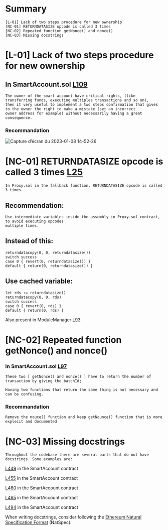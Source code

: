 # Summary

	[L-01] Lack of two steps procedure for new ownership
	[NC-01] RETURNDATASIZE opcode is called 3 times 
	[NC-02] Repeated function getNonce() and nonce()
	[NC-03] Missing docstrings


# [L-01] Lack of two steps procedure for new ownership

## In SmartAccount.sol [L109](https://github.com/code-423n4/2023-01-biconomy/blob/main/scw-contracts/contracts/smart-contract-wallet/SmartAccount.sol#L109)

	The owner of the smart account have critical rights, (like transferring funds, executing multiples transactions and so on), 
	then it very useful to implement a two steps confirmation that gives to the owner the right to make a mistake (set an incorrect 
	owner address for example) without necessarily having a great consequence.  


### Recommandation 

![Capture d’écran du 2023-01-08 14-52-26](https://user-images.githubusercontent.com/121401405/211199798-db5bb59c-6a85-45fd-964c-6e9e605d5743.png)

	


# [NC-01] RETURNDATASIZE opcode is called 3 times [L25](https://github.com/code-423n4/2023-01-biconomy/blob/main/scw-contracts/contracts/smart-contract-wallet/Proxy.sol#L25)

	In Proxy.sol in the fallback function, RETURNDATASIZE opcode is called 3 times. 

## Recommendation: 
	Use intermediate variables inside the assembly in Proxy.sol contract, to avoid executing opcodes
	multiple times. 

## Instead of this:

	returndatacopy(0, 0, returndatasize())
	switch success
	case 0 { revert(0, returndatasize()) }
	default { return(0, returndatasize()) }


## Use cached variable:

	let rds := returndatasize()
	returndatacopy(0, 0, rds)
	switch success
	case 0 { revert(0, rds) }
	default { return(0, rds) }


Also present in ModuleManager [L93](https://github.com/code-423n4/2023-01-biconomy/blob/main/scw-contracts/contracts/smart-contract-wallet/base/ModuleManager.sol#L93)

# [NC-02] Repeated function getNonce() and nonce()

### In SmartAccount.sol [L97](https://github.com/code-423n4/2023-01-biconomy/blob/main/scw-contracts/contracts/smart-contract-wallet/SmartAccount.sol#L97)

	These two [ getNonce() and nonce() ] have to return the number of transaction by giving the batchId; 

	Having two functions that return the same thing is not necessary and can be confusing.

### Recommandation 

	Remove the nouce() function and keep getNounce() function that is more explecit and documented 

# [NC-03] Missing docstrings

	Throughout the codebase there are several parts that do not have docstrings. Some examples are:

[L449](https://github.com/code-423n4/2023-01-biconomy/blob/main/scw-contracts/contracts/smart-contract-wallet/SmartAccount.sol#L449) in the SmartAccount contract

[L455](https://github.com/code-423n4/2023-01-biconomy/blob/main/scw-contracts/contracts/smart-contract-wallet/SmartAccount.sol#L455) in the SmartAccount contract

[L460](https://github.com/code-423n4/2023-01-biconomy/blob/main/scw-contracts/contracts/smart-contract-wallet/SmartAccount.sol#L460) in the SmartAccount contract

[L465](https://github.com/code-423n4/2023-01-biconomy/blob/main/scw-contracts/contracts/smart-contract-wallet/SmartAccount.sol#L465) in the SmartAccount contract

[L494](https://github.com/code-423n4/2023-01-biconomy/blob/main/scw-contracts/contracts/smart-contract-wallet/SmartAccount.sol#L494) in the SmartAccount contract


When writing docstrings, consider following the [Ethereum Natural Specification Format](https://docs.soliditylang.org/en/develop/natspec-format.html) (NatSpec).